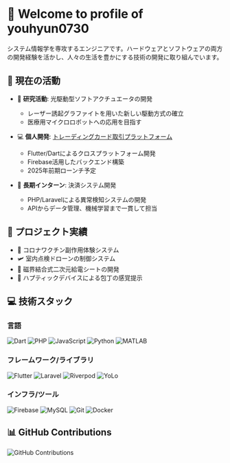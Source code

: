 # 👋 Welcome to profile of youhyun0730

システム情報学を専攻するエンジニアです。ハードウェアとソフトウェアの両方の開発経験を活かし、人々の生活を豊かにする技術の開発に取り組んでいます。

## 🔭 現在の活動

- 🤖 **研究活動**: 光駆動型ソフトアクチュエータの開発
  - レーザー誘起グラファイトを用いた新しい駆動方式の確立
  - 医療用マイクロロボットへの応用を目指す

- 💻 **個人開発**: [トレーディングカード取引プラットフォーム](./trading-card-platform.md)
  - Flutter/Dartによるクロスプラットフォーム開発
  - Firebase活用したバックエンド構築
  - 2025年前期ローンチ予定

- 🏢 **長期インターン**: 決済システム開発
  - PHP/Laravelによる異常検知システムの開発
  - APIからデータ管理、機械学習まで一貫して担当

## 🚀 プロジェクト実績

- 📱 コロナワクチン副作用体験システム
- 🛩️ 室内点検ドローンの制御システム
- 🔋 磁界結合式二次元給電シートの開発
- 🤖 ハプティックデバイスによる包丁の感覚提示

## 💻 技術スタック

### 言語
![Dart](https://img.shields.io/badge/-Dart-0175C2?style=flat&logo=dart)
![PHP](https://img.shields.io/badge/-PHP-777BB4?style=flat&logo=php)
![JavaScript](https://img.shields.io/badge/-JavaScript-F7DF1E?style=flat&logo=javascript)
![Python](https://img.shields.io/badge/-Python-3776AB?style=flat&logo=python)
![MATLAB](https://img.shields.io/badge/-MATLAB-0076A8?style=flat&logo=mathworks)

### フレームワーク/ライブラリ
![Flutter](https://img.shields.io/badge/-Flutter-02569B?style=flat&logo=flutter)
![Laravel](https://img.shields.io/badge/-Laravel-FF2D20?style=flat&logo=laravel)
![Riverpod](https://img.shields.io/badge/-Riverpod-02569B?style=flat)
![YoLo](https://img.shields.io/badge/-YoLo-00FFFF?style=flat)

### インフラ/ツール
![Firebase](https://img.shields.io/badge/-Firebase-FFCA28?style=flat&logo=firebase)
![MySQL](https://img.shields.io/badge/-MySQL-4479A1?style=flat&logo=mysql)
![Git](https://img.shields.io/badge/-Git-F05032?style=flat&logo=git)
![Docker](https://img.shields.io/badge/-Docker-2496ED?style=flat&logo=docker)

## 📊 GitHub Contributions
![GitHub Contributions](https://github-readme-stats.vercel.app/api?username=youhyun-Kim&show_icons=true&count_private=true)
